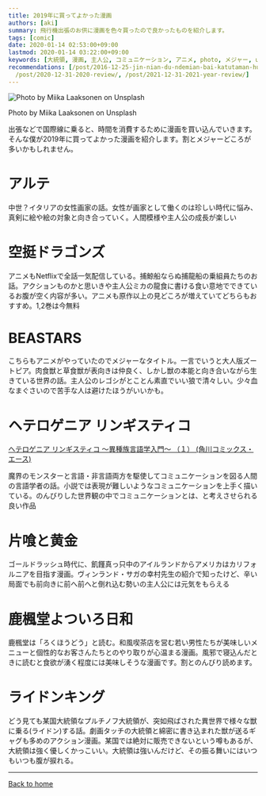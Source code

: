 ```yaml
---
title: 2019年に買ってよかった漫画
authors: [aki]
summary: 飛行機出張のお供に漫画を色々買ったので良かったものを紹介します。
tags: [comic]
date: 2020-01-14 02:53:00+09:00
lastmod: 2020-01-14 03:22:00+09:00
keywords: [大統領, 漫画, 主人公, コミュニケーション, アニメ, photo, メジャー, unsplash, 女性, 人間]
recommendations: [/post/2016-12-25-jin-nian-du-ndemian-bai-katutaman-hua-2016nian-bian/,
  /post/2020-12-31-2020-review/, /post/2021-12-31-2021-year-review/]
---
```


![Photo by Miika Laaksonen on Unsplash](https://images.unsplash.com/photo-1531501410720-c8d437636169?ixlib=rb-1.2.1&q=85&fm=jpg&crop=entropy&cs=srgb)

Photo by Miika Laaksonen on Unsplash

出張などで国際線に乗ると、時間を消費するために漫画を買い込んでいきます。そんな僕が2019年に買ってよかった漫画を紹介します。割とメジャーどころが多いかもしれません。

# アルテ

[](https://amzn.to/2FQjYZA)

中世？イタリアの女性画家の話。女性が画家として働くのは珍しい時代に悩み、真剣に絵や絵の対象と向き合っていく。人間模様や主人公の成長が楽しい

# 空挺ドラゴンズ

[](https://amzn.to/2TkW5B5)

アニメもNetflixで全話一気配信している。捕鯨船ならぬ捕龍船の乗組員たちのお話。アクションものかと思いきや主人公ミカの龍食に書ける食い意地でできているお腹が空く内容が多い。アニメも原作以上の見どころが増えていてどちらもおすすめ。1,2巻は今無料

# BEASTARS

[](https://amzn.to/2FPQbzY)

こちらもアニメがやっていたのでメジャーなタイトル。一言でいうと大人版ズートピア。肉食獣と草食獣が表向きは仲良く、しかし獣の本能と向き合いながら生きている世界の話。主人公のレゴシがとことん素直でいい狼で清々しい。少々血なまぐさいので苦手な人は避けたほうがいいかも。

# ヘテロゲニア リンギスティコ

[ヘテロゲニア リンギスティコ ～異種族言語学入門～ （１） (角川コミックス・エース)](https://amzn.to/35Q40Jl)

魔界のモンスターと言語・非言語両方を駆使してコミュニケーションを図る人間の言語学者の話。小説では表現が難しいようなコミュニケーションを上手く描いている。のんびりした世界観の中でコミュニケーションとは、と考えさせられる良い作品

# 片喰と黄金

[](https://amzn.to/3a1zwY6)

ゴールドラッシュ時代に、飢饉真っ只中のアイルランドからアメリカはカリフォルニアを目指す漫画。ヴィンランド・サガの幸村先生の紹介で知ったけど、辛い局面でも前向きに前へ前へと倒れ込む勢いの主人公には元気をもらえる

# 鹿楓堂よついろ日和

[](https://amzn.to/2smiFhF)

鹿楓堂は「ろくほうどう」と読む。和風喫茶店を営む若い男性たちが美味しいメニューと個性的なお客さんたちとのやり取りが心温まる漫画。風邪で寝込んだときに読むと食欲が湧く程度には美味しそうな漫画です。割とのんびり読めます。

# ライドンキング

[](https://amzn.to/35TkSPr)

どう見ても某国大統領なプルチノフ大統領が、突如飛ばされた異世界で様々な獣に乗る(ライドン)する話。劇画タッチの大統領と綿密に書き込まれた獣が送るギャグも多めのアクション漫画。某国では絶対に販売できないという噂もあるが、大統領は強く優しくかっこいい。大統領は強いんだけど、その振る舞いにはいつもいつも腹が捩れる。

---

[Back to home](https://memo.chezo.uno/)
